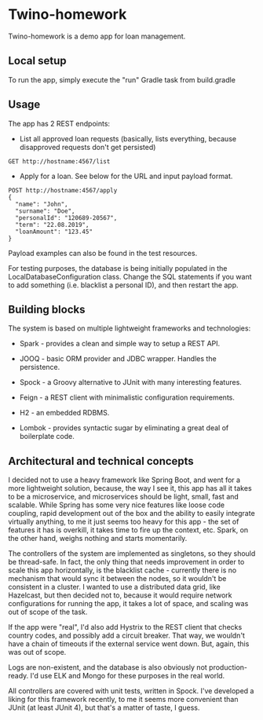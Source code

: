 # Twino-homework

Twino-homework is a demo app for loan management.

## Local setup

To run the app, simply execute the "run" Gradle task from build.gradle

## Usage

The app has 2 REST endpoints:

* List all approved loan requests (basically, lists everything, because disapproved requests don't get persisted)
```
GET http://hostname:4567/list 
```

* Apply for a loan. See below for the URL and input payload format.

```
POST http://hostname:4567/apply
{
  "name": "John",
  "surname": "Doe",
  "personalId": "120689-20567",
  "term": "22.08.2019",
  "loanAmount": "123.45"
}
```
Payload examples can also be found in the test resources.

For testing purposes, the database is being initially populated in the LocalDatabaseConfiguration class. Change the SQL
statements if you want to add something (i.e. blacklist a personal ID), and then restart the app.

## Building blocks


The system is based on multiple lightweight frameworks and technologies:

* Spark - provides a clean and simple way to setup a REST API.
* JOOQ - basic ORM provider and JDBC wrapper. Handles the persistence.
* Spock - a Groovy alternative to JUnit with many interesting features.

* Feign - a REST client with minimalistic configuration requirements.
* H2 - an embedded RDBMS.
* Lombok - provides syntactic sugar by eliminating a great deal of boilerplate code.

## Architectural and technical concepts

I decided not to use a heavy framework like Spring Boot, and went for a more lightweight solution, because, the way I 
see it, this app has all it takes to be a microservice, and microservices should be light, small, fast and
scalable. While Spring has some very nice features like loose code coupling, rapid development out of the box and the
ability to easily integrate virtually anything, to me it just seems too heavy for this app - the set of features it has is
overkill, it takes time to fire up the context, etc. Spark, on the other hand, weighs nothing and starts momentarily.

The controllers of the system are implemented as singletons, so they should be thread-safe. In fact, the only thing that 
needs improvement in order to scale this app horizontally, is the blacklist cache - currently there is no mechanism that
would sync it between the nodes, so it wouldn't be consistent in a cluster. I wanted to use a distributed data grid,
like Hazelcast, but then decided not to, because it would require network configurations for running the app, it takes a
lot of space, and scaling was out of scope of the task.

If the app were "real", I'd also add Hystrix to the REST client that checks country codes, and possibly add a circuit breaker.
That way, we wouldn't have a chain of timeouts if the external service went down. But, again, this was out of scope.

Logs are non-existent, and the database is also obviously not production-ready. I'd use ELK and Mongo for these purposes
in the real world.

All controllers are covered with unit tests, written in Spock. I've developed a liking for this framework recently, to me
it seems more convenient than JUnit (at least JUnit 4), but that's a matter of taste, I guess.